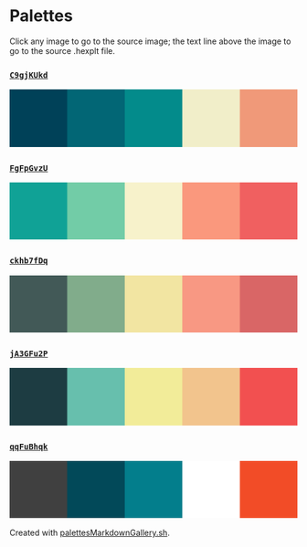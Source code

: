 # Palettes

Click any image to go to the source image; the text line above the image to go to the source .hexplt file.

### [`C9gjKUkd`](C9gjKUkd.hexplt)

[ ![C9gjKUkd.png](C9gjKUkd.png) ](C9gjKUkd.png)

### [`FgFpGvzU`](FgFpGvzU.hexplt)

[ ![FgFpGvzU.png](FgFpGvzU.png) ](FgFpGvzU.png)

### [`ckhb7fDq`](ckhb7fDq.hexplt)

[ ![ckhb7fDq.png](ckhb7fDq.png) ](ckhb7fDq.png)

### [`jA3GFu2P`](jA3GFu2P.hexplt)

[ ![jA3GFu2P.png](jA3GFu2P.png) ](jA3GFu2P.png)

### [`qqFuBhqk`](qqFuBhqk.hexplt)

[ ![qqFuBhqk.png](qqFuBhqk.png) ](qqFuBhqk.png)

Created with [palettesMarkdownGallery.sh](https://github.com/earthbound19/_ebDev/blob/master/scripts/palettesMarkdownGallery.sh).